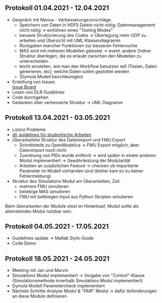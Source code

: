 ## Protokoll 01.04.2021 - 12.04.2021

- Gespräch mit Marius - Verbesserungsvorschläge:
    * Speichern von Daten in HDF5 Datein nicht nötig; Datenmanagement nicht nötig &rarr; einführen eines "Testing Modes"
    * bessere Strukturierung des Codes &rarr; Überlegung mehr OOP zu arbeiten und Übersicht mit UML Klassendiagramm
    * Rückgaben mancher Funktionen zur besseren Fehlersuche 
    * MAS wird mit meheren Modellen getestet &rarr; event. andere Ordner Struktur überlegen, die es erlaubt zwischen den Modellen zu unterscheiden
    * leicht einstellen, wie man den Workflow benutzen will (Testen, Daten generieren, etc); welche Daten sollen geplottet werden
    * (Dymola Modell beschleunigen) 
- Erstellung von Issues <br> [Issue Board](https://git.rwth-aachen.de/fst-tuda/projects/digitalization/fair_sim/ADP_FAIR_Sim/-/boards)
- Lesen von DLR Guidelines
- Code durchgehen
- Gedanken über verbesserte Struktur &rarr; UML Diagramm

## Protokoll 13.04.2021 - 03.05.2021
- Lizenz Probleme
- [dlr guidelines für studentische Arbeiten](https://git.rwth-aachen.de/fst-tuda/projects/digitalization/fair_sim/fair_sim_release/-/blob/master/dlr%20guidelines/requirements_class_1.md)
- Überarbeitete Struktur des Datenimport und FMU Export 
    - Schnittstelle zu OpenModelica &rarr; FMU Export möglich, aber Datenimport noch nicht
    - Zuordnung von PIDs wurde entfernt &rarr; wird später in einem anderen Modul implementiert &rarr; Gewährleistung der Modularität
    - Arbeiten an zusätzlichen Feature &rarr; checken ob importierte Parameter im Modell vorhanden sind (bisher kam es zu keiner Fehlermeldung)
- Struktur des Simulations Modul am Überarbeiten, Ziel:
    - mehrere FMU simulieren 
    - beliebige MAS simulieren
    - FMU mit belibiegen Input aus Python Skripten simulieren

Beim überarbeiten der Module stest im Hinterkopf, Modul sollte als alleinstehdes Modul nutzbar sein.

## Protokoll 04.05.2021 - 17.05.2021
- Guidelines update &rarr; Matlab Style-Guide
- Code Demo

## Protokoll 18.05.2021 - 24.05.2021
- Meeting mit Jan und Marvin 
- Simulations Modul implementiert &rarr; Vorgabe von "Control"-Klasse (Simulationsmethode innerhalb Simulations Modul implementiert)
- Dymola Modell Parametercheck implementiert
- Nächste Schritte Analyse Modul & "FAIR" Modul &rarr; dafür Anforderungen an diese Module definieren

